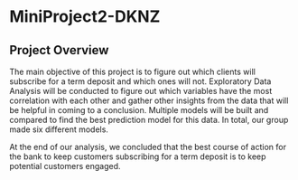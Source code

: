 # MiniProject2-DKNZ
## Project Overview
The main objective of this project is to figure out which clients will subscribe for a term deposit and which ones will not. Exploratory Data Analysis will be 
conducted to figure out which variables have the most correlation with each other and gather other insights from the data that will be helpful in coming to a 
conclusion. Multiple models will be built and compared to find the best prediction model for this data. In total, our group made six different models. 

At the end of our analysis, we concluded that the best course of action for the bank to keep customers subscribing for a term deposit is to keep potential 
customers engaged. 
